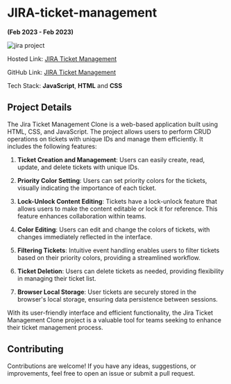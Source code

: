 # JIRA-ticket-management
**(Feb 2023 - Feb 2023)**

![jira project](https://github.com/AnirudhaPatil-1/JIRA-ticket-management/assets/73242321/8d576e2b-c424-4f39-9274-de84c9b2c9db)

Hosted Link: [JIRA Ticket Management](https://anirudhapatil-1.github.io/JIRA-ticket-management/)

GitHub Link: [JIRA Ticket Management](http://lnkiy.in/JIRA_ticket_management)

Tech Stack: **JavaScript**, **HTML** and **CSS**

## Project Details

The Jira Ticket Management Clone is a web-based application built using HTML, CSS, and JavaScript. The project allows users to perform CRUD operations on tickets with unique IDs and manage them efficiently. It includes the following features:

1. **Ticket Creation and Management**: Users can easily create, read, update, and delete tickets with unique IDs.

2. **Priority Color Setting**: Users can set priority colors for the tickets, visually indicating the importance of each ticket.

3. **Lock-Unlock Content Editing**: Tickets have a lock-unlock feature that allows users to make the content editable or lock it for reference. This feature enhances collaboration within teams.

4. **Color Editing**: Users can edit and change the colors of tickets, with changes immediately reflected in the interface.

5. **Filtering Tickets**: Intuitive event handling enables users to filter tickets based on their priority colors, providing a streamlined workflow.

6. **Ticket Deletion**: Users can delete tickets as needed, providing flexibility in managing their ticket list.

7. **Browser Local Storage**: User tickets are securely stored in the browser's local storage, ensuring data persistence between sessions.

With its user-friendly interface and efficient functionality, the Jira Ticket Management Clone project is a valuable tool for teams seeking to enhance their ticket management process.

## Contributing

Contributions are welcome! If you have any ideas, suggestions, or improvements, feel free to open an issue or submit a pull request.
